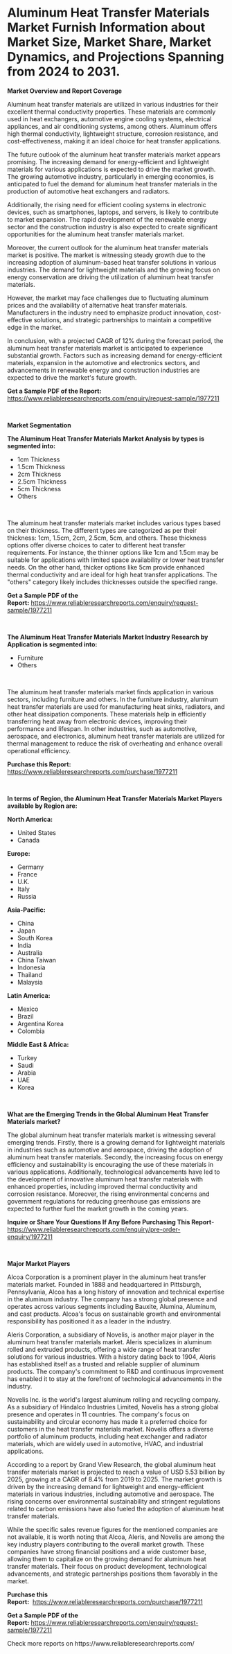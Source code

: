 <p><h1>Aluminum Heat Transfer Materials Market Furnish Information about Market Size, Market Share, Market Dynamics, and Projections Spanning from 2024 to 2031.</h1></p><p><strong>Market Overview and Report Coverage</strong></p>
<p><p>Aluminum heat transfer materials are utilized in various industries for their excellent thermal conductivity properties. These materials are commonly used in heat exchangers, automotive engine cooling systems, electrical appliances, and air conditioning systems, among others. Aluminum offers high thermal conductivity, lightweight structure, corrosion resistance, and cost-effectiveness, making it an ideal choice for heat transfer applications.</p><p>The future outlook of the aluminum heat transfer materials market appears promising. The increasing demand for energy-efficient and lightweight materials for various applications is expected to drive the market growth. The growing automotive industry, particularly in emerging economies, is anticipated to fuel the demand for aluminum heat transfer materials in the production of automotive heat exchangers and radiators.</p><p>Additionally, the rising need for efficient cooling systems in electronic devices, such as smartphones, laptops, and servers, is likely to contribute to market expansion. The rapid development of the renewable energy sector and the construction industry is also expected to create significant opportunities for the aluminum heat transfer materials market.</p><p>Moreover, the current outlook for the aluminum heat transfer materials market is positive. The market is witnessing steady growth due to the increasing adoption of aluminum-based heat transfer solutions in various industries. The demand for lightweight materials and the growing focus on energy conservation are driving the utilization of aluminum heat transfer materials.</p><p>However, the market may face challenges due to fluctuating aluminum prices and the availability of alternative heat transfer materials. Manufacturers in the industry need to emphasize product innovation, cost-effective solutions, and strategic partnerships to maintain a competitive edge in the market.</p><p>In conclusion, with a projected CAGR of 12% during the forecast period, the aluminum heat transfer materials market is anticipated to experience substantial growth. Factors such as increasing demand for energy-efficient materials, expansion in the automotive and electronics sectors, and advancements in renewable energy and construction industries are expected to drive the market's future growth.</p></p>
<p><strong>Get a Sample PDF of the Report:</strong> <a href="https://www.reliableresearchreports.com/enquiry/request-sample/1977211">https://www.reliableresearchreports.com/enquiry/request-sample/1977211</a></p>
<p>&nbsp;</p>
<p><strong>Market Segmentation</strong></p>
<p><strong>The Aluminum Heat Transfer Materials Market Analysis by types is segmented into:</strong></p>
<p><ul><li>1cm Thickness</li><li>1.5cm Thickness</li><li>2cm Thickness</li><li>2.5cm Thickness</li><li>5cm Thickness</li><li>Others</li></ul></p>
<p>&nbsp;</p>
<p><p>The aluminum heat transfer materials market includes various types based on their thickness. The different types are categorized as per their thickness: 1cm, 1.5cm, 2cm, 2.5cm, 5cm, and others. These thickness options offer diverse choices to cater to different heat transfer requirements. For instance, the thinner options like 1cm and 1.5cm may be suitable for applications with limited space availability or lower heat transfer needs. On the other hand, thicker options like 5cm provide enhanced thermal conductivity and are ideal for high heat transfer applications. The "others" category likely includes thicknesses outside the specified range.</p></p>
<p><strong>Get a Sample PDF of the Report:</strong>&nbsp;<a href="https://www.reliableresearchreports.com/enquiry/request-sample/1977211">https://www.reliableresearchreports.com/enquiry/request-sample/1977211</a></p>
<p>&nbsp;</p>
<p><strong>The Aluminum Heat Transfer Materials Market Industry Research by Application is segmented into:</strong></p>
<p><ul><li>Furniture</li><li>Others</li></ul></p>
<p>&nbsp;</p>
<p><p>The aluminum heat transfer materials market finds application in various sectors, including furniture and others. In the furniture industry, aluminum heat transfer materials are used for manufacturing heat sinks, radiators, and other heat dissipation components. These materials help in efficiently transferring heat away from electronic devices, improving their performance and lifespan. In other industries, such as automotive, aerospace, and electronics, aluminum heat transfer materials are utilized for thermal management to reduce the risk of overheating and enhance overall operational efficiency.</p></p>
<p><strong>Purchase this Report:</strong>&nbsp; <a href="https://www.reliableresearchreports.com/purchase/1977211">https://www.reliableresearchreports.com/purchase/1977211</a></p>
<p>&nbsp;</p>
<p><strong>In terms of Region, the Aluminum Heat Transfer Materials Market Players available by Region are:</strong></p>
<p>
    <p> <strong> North America: </strong>
        <ul>
            <li>United States</li>
            <li>Canada</li>
        </ul>
        </p> 
    <p> <strong> Europe: </strong>
        <ul>
            <li>Germany</li>
            <li>France</li>
            <li>U.K.</li>
            <li>Italy</li>
            <li>Russia</li>
        </ul>
        </p> 
    <p> <strong> Asia-Pacific: </strong>
        <ul>
            <li>China</li>
            <li>Japan</li>
            <li>South Korea</li>
            <li>India</li>
            <li>Australia</li>
            <li>China Taiwan</li>
            <li>Indonesia</li>
            <li>Thailand</li>
            <li>Malaysia</li>
        </ul>
        </p> 
    <p> <strong> Latin America: </strong>
        <ul>
            <li>Mexico</li>
            <li>Brazil</li>
            <li>Argentina Korea</li>
            <li>Colombia</li>
        </ul>
        </p> 
    <p> <strong> Middle East & Africa: </strong>
        <ul>
            <li>Turkey</li>
            <li>Saudi</li>
            <li>Arabia</li>
            <li>UAE</li>
            <li>Korea</li>
        </ul>
    </p>
    </p>
<p>&nbsp;</p>
<p><strong>What are the Emerging Trends in the Global Aluminum Heat Transfer Materials market?</strong></p>
<p><p>The global aluminum heat transfer materials market is witnessing several emerging trends. Firstly, there is a growing demand for lightweight materials in industries such as automotive and aerospace, driving the adoption of aluminum heat transfer materials. Secondly, the increasing focus on energy efficiency and sustainability is encouraging the use of these materials in various applications. Additionally, technological advancements have led to the development of innovative aluminum heat transfer materials with enhanced properties, including improved thermal conductivity and corrosion resistance. Moreover, the rising environmental concerns and government regulations for reducing greenhouse gas emissions are expected to further fuel the market growth in the coming years.</p></p>
<p><strong>Inquire or Share Your Questions If Any Before Purchasing This Report</strong>- <a href="https://www.reliableresearchreports.com/enquiry/pre-order-enquiry/1977211">https://www.reliableresearchreports.com/enquiry/pre-order-enquiry/1977211</a></p>
<p>&nbsp;</p>
<p><strong>Major Market Players</strong></p>
<p><p>Alcoa Corporation is a prominent player in the aluminum heat transfer materials market. Founded in 1888 and headquartered in Pittsburgh, Pennsylvania, Alcoa has a long history of innovation and technical expertise in the aluminum industry. The company has a strong global presence and operates across various segments including Bauxite, Alumina, Aluminum, and cast products. Alcoa's focus on sustainable growth and environmental responsibility has positioned it as a leader in the industry.</p><p>Aleris Corporation, a subsidiary of Novelis, is another major player in the aluminum heat transfer materials market. Aleris specializes in aluminum rolled and extruded products, offering a wide range of heat transfer solutions for various industries. With a history dating back to 1904, Aleris has established itself as a trusted and reliable supplier of aluminum products. The company's commitment to R&D and continuous improvement has enabled it to stay at the forefront of technological advancements in the industry.</p><p>Novelis Inc. is the world's largest aluminum rolling and recycling company. As a subsidiary of Hindalco Industries Limited, Novelis has a strong global presence and operates in 11 countries. The company's focus on sustainability and circular economy has made it a preferred choice for customers in the heat transfer materials market. Novelis offers a diverse portfolio of aluminum products, including heat exchanger and radiator materials, which are widely used in automotive, HVAC, and industrial applications.</p><p>According to a report by Grand View Research, the global aluminum heat transfer materials market is projected to reach a value of USD 5.53 billion by 2025, growing at a CAGR of 8.4% from 2019 to 2025. The market growth is driven by the increasing demand for lightweight and energy-efficient materials in various industries, including automotive and aerospace. The rising concerns over environmental sustainability and stringent regulations related to carbon emissions have also fueled the adoption of aluminum heat transfer materials.</p><p>While the specific sales revenue figures for the mentioned companies are not available, it is worth noting that Alcoa, Aleris, and Novelis are among the key industry players contributing to the overall market growth. These companies have strong financial positions and a wide customer base, allowing them to capitalize on the growing demand for aluminum heat transfer materials. Their focus on product development, technological advancements, and strategic partnerships positions them favorably in the market.</p></p>
<p><strong>Purchase this Report:</strong>&nbsp;&nbsp;<a href="https://www.reliableresearchreports.com/purchase/1977211">https://www.reliableresearchreports.com/purchase/1977211</a></p>
<p></p>
<p><strong>Get a Sample PDF of the Report:</strong>&nbsp;<a href="https://www.reliableresearchreports.com/enquiry/request-sample/1977211">https://www.reliableresearchreports.com/enquiry/request-sample/1977211</a></p>
<p>Check more reports on https://www.reliableresearchreports.com/</p>
